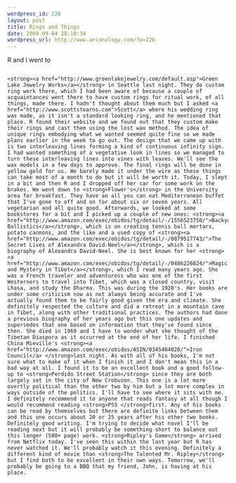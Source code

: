 ```yaml
--- 
wordpress_id: 226
layout: post
title: Rings and Things
date: 2004-09-04 18:10:34
wordpress_url: http://www.arcanology.com/?p=226
---
```

R and I went to 
                                                                                                                                                                                                                                                                                                                                                                                                                                                                                                                                                                                                                                                                              
                                                                                                                                                                                                                                                                                                                                                                                                                                                                                                                                                                                                                                                                              <strong><a href="http://www.greenlakejewelry.com/default.asp">Green Lake Jewelry Works</a></strong> in Seattle last night. They do custom ring work there, which I had been aware of because a couple of acquaintances went there to have custom rings for ritual work, of all things, made there. I hadn't thought about them much but I asked <a href="http://www.scottstearns.com">Scott</a> where his wedding ring was made, as it isn't a standard looking ring, and he mentioned that place. R found their website and we found out that they custom make their rings and cast them using the lost wax method. The idea of unique rings embodying what we wanted seemed quite fine so we made plans earlier in the week to go out. The design that we came up with is two interleaving lines forming a kind of continuous infinity sign. I had wanted something of a vegetative look in lines so we managed to turn these interleaving lines into vines with leaves. We'll see the wax models in a few days to approve. The final rings will be done in yellow gold for us. We barely made it under the wire as these things can take most of a month to do but it will be worth it. Today, I slept in a bit and then R and I dropped off her car for some work on the brakes. We went down to <strong>Flower's</strong> in the University area for breakfast. They have an all you can eat Mediterranean buffet that I've gone to off and on for about six or seven years. All vegetarian and all quite good. Afterwards, we looked at some bookstores for a bit and I picked up a couple of new ones: <strong><a href="http://www.amazon.com/exec/obidos/tg/detail/-/1556523750/">Backyard Ballistics</a></strong>, which is on creating tennis ball mortars, potato cannons, and the like and a used copy of <strong><a href="http://www.amazon.com/exec/obidos/tg/detail/-/0879517743/">The Secret Lives of Alexandra David-Neel</a></strong>, which is a biography of Alexandra David-Neel. She is best known for her <strong><a href="http://www.amazon.com/exec/obidos/tg/detail/-/0486226824/">Magic and Mystery in Tibet</a></strong>, which I read many years ago. She was a French traveler and adventuress who was one of the first Westerners to travel into Tibet, which was a closed country, visit Lhasa, and study the Dharma. This was during the 1920's. Her books are under some criticism now as not always being accurate and I've actually found them to be fairly good given the era and climate. She definitely respected the culture and did a retreat in a mountain cave in Tibet, along with other traditional practices. The authors had done a previous biography of her years ago but this one updates and supersedes that one based on information that they've found since then. She died in 1969 and I have to wonder what she thought of the Tibetan Diaspora as it occurred at the end of her life. I finished China Mieville's <strong><a href="http://www.amazon.com/exec/obidos/ASIN/0345464028/">Iron Council</a> </strong>last night. As with all of his books, I'm not sure what to make of it when I finish it and I don't mean this in a bad way at all. I found it to be an excellent book and a good follow-up to <strong>Perdido Street Station</strong> since they are both largely set in the city of New Crobuzon. This one is a lot more overtly political than the other two by him but a lot more complex in ways outside of the politics. I'll have to see where it sits with me. I definitely recommend it to anyone that reads fantasy at all though I would recommend reading <strong>PSS </strong>first. Any of his books can be read by themselves but there are definite links between them and this one occurs about 20 or 25 years after his other two books. Definitely good writing. I'm trying to decide what novel I'll be reading next but it will probably be something short to balance out this longer (500+ page) work. <strong>Ripley's Game</strong> arrived from Netflix today. I've seen this within the last year but R has never watched it. We'll probably watch it this evening. Definitely a different kind of movie than <strong>The Talented Mr. Ripley</strong> but I find both to be excellent in their own ways. Tomorrow, we'll probably be going to a BBQ that my friend, John, is having at his place.